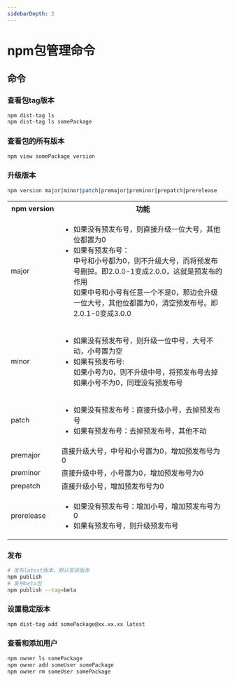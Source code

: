 ```yaml
---
sidebarDepth: 2
---
```


# npm包管理命令

## 命令

### 查看包tag版本

```bash
npm dist-tag ls
npm dist-tag ls somePackage
```
### 查看包的所有版本

```bash
npm view somePackage version
```
### 升级版本

```bash
npm version major|minor|patch|premajor|preminor|prepatch|prerelease
```
<table>
  <tr>
    <th width="100">npm version</th>
    <th>功能</th>
  </tr>
  <tr>
    <td>major</td>
    <td>
      <ul>
        <li>如果没有预发布号，则直接升级一位大号，其他位都置为0</li>
        <li>
          如果有预发布号：<br/>
            中号和小号都为0，则不升级大号，而将预发布号删掉。即2.0.0-1变成2.0.0，这就是预发布的作用<br/>
            如果中号和小号有任意一个不是0，那边会升级一位大号，其他位都置为0，清空预发布号。即 2.0.1-0变成3.0.0
        </li>
      </ul>
    </td>
  </tr>
  <tr>
    <td>minor</td>
    <td>
      <ul>
        <li>如果没有预发布号，则升级一位中号，大号不动，小号置为空</li>
        <li>
          如果有预发布号:<br/>
            如果小号为0，则不升级中号，将预发布号去掉<br/>
            如果小号不为0，同理没有预发布号
        </li>
      </ul>
    </td>
  </tr>
  <tr>
    <td>patch</td>
    <td>
      <ul>
        <li>如果没有预发布号：直接升级小号，去掉预发布号</li>
        <li>如果有预发布号：去掉预发布号，其他不动</li>
      </ul>
    </td>
  </tr>
  <tr>
    <td>premajor</td>
    <td>直接升级大号，中号和小号置为0，增加预发布号为0</td>
  </tr>
  <tr>
    <td>preminor</td>
    <td>直接升级中号，小号置为0，增加预发布号为0</td>
  </tr>
  <tr>
    <td>prepatch</td>
    <td>直接升级小号，增加预发布号为0</td>
  </tr>
  <tr>
    <td>prerelease</td>
    <td>
      <ul>
        <li>如果没有预发布号：增加小号，增加预发布号为0</li>
        <li>如果有预发布号，则升级预发布号</li>
      </ul>
    </td>
  </tr>
</table>

### 发布

```bash
# 发布latest版本，默认安装版本
npm publish 
# 发布beta包
npm publish --tag=beta
```

### 设置稳定版本

```bash
npm dist-tag add somePackage@xx.xx.xx latest
```
### 查看和添加用户
```bash
npm owner ls somePackage
npm owner add someUser somePackage
npm owner rm someUser somePackage
```



